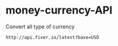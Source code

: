 # money-currency-API
Convert all type of currency 


```bash
http://api.fixer.io/latest?base=USD
```
